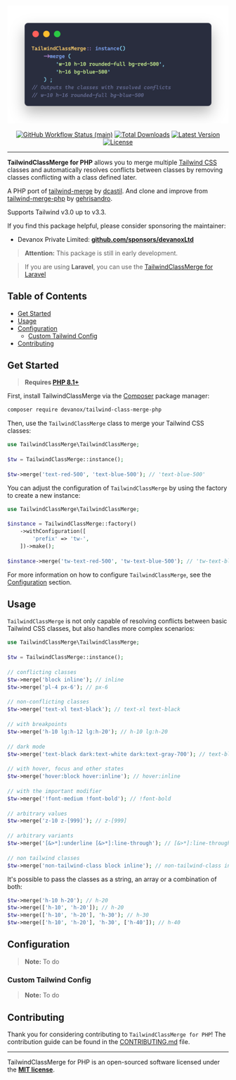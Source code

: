 <p align="center">
    <img src="./art/example.png" width="600" alt="TailwindClassMerge for PHP">
    <p align="center">
        <a href="https://github.com/devanoxLtd/tailwind-class-merge-php/actions"><img alt="GitHub Workflow Status (main)" src="https://img.shields.io/github/actions/workflow/status/devanoxLtd/tailwind-class-merge-php/tests.yml?branch=main&label=tests&style=round-square"></a>
        <a href="https://packagist.org/packages/devanox/tailwind-class-merge-php"><img alt="Total Downloads" src="https://img.shields.io/packagist/dt/devanox/tailwind-class-merge-php"></a>
        <a href="https://packagist.org/packages/devanox/tailwind-class-merge-php"><img alt="Latest Version" src="https://img.shields.io/packagist/v/devanox/tailwind-class-merge-php"></a>
        <a href="https://packagist.org/packages/devanox/tailwind-class-merge-php"><img alt="License" src="https://img.shields.io/github/license/devanoxLtd/tailwind-class-merge-php"></a>
    </p>
</p>

------

**TailwindClassMerge for PHP** allows you to merge multiple [Tailwind CSS](https://tailwindcss.com/) classes and automatically resolves conflicts between classes by removing classes conflicting with a class defined later.

A PHP port of [tailwind-merge](https://github.com/dcastil/tailwind-merge) by [dcastil](https://github.com/dcastil).
And clone and improve from [tailwind-merge-php](https://github.com/gehrisandro/tailwind-merge-php) by [gehrisandro](https:://github.com/gehrisandro).

Supports Tailwind v3.0 up to v3.3.

If you find this package helpful, please consider sponsoring the maintainer:
- Devanox Private Limited: **[github.com/sponsors/devanoxLtd](https://github.com/sponsors/devanoxLtd)**

> **Attention:** This package is still in early development.

> If you are using **Laravel**, you can use the [TailwindClassMerge for Laravel](https://github.com/devanoxLtd/tailwind-class-merge-laravel)

## Table of Contents
- [Get Started](#get-started)
- [Usage](#usage)
- [Configuration](#configuration)
  - [Custom Tailwind Config](#custom-tailwind-config)
- [Contributing](#contributing)

## Get Started

> **Requires [PHP 8.1+](https://php.net/releases/)**

First, install TailwindClassMerge via the [Composer](https://getcomposer.org/) package manager:

```bash
composer require devanox/tailwind-class-merge-php
```

Then, use the `TailwindClassMerge` class to merge your Tailwind CSS classes:

```php
use TailwindClassMerge\TailwindClassMerge;

$tw = TailwindClassMerge::instance();

$tw->merge('text-red-500', 'text-blue-500'); // 'text-blue-500'
```

You can adjust the configuration of `TailwindClassMerge` by using the factory to create a new instance:

```php
use TailwindClassMerge\TailwindClassMerge;

$instance = TailwindClassMerge::factory()
    ->withConfiguration([
        'prefix' => 'tw-',
    ])->make();

$instance->merge('tw-text-red-500', 'tw-text-blue-500'); // 'tw-text-blue-500'
```

For more information on how to configure `TailwindClassMerge`, see the [Configuration](#configuration) section.

## Usage

`TailwindClassMerge` is not only capable of resolving conflicts between basic Tailwind CSS classes, but also handles more complex scenarios:

```php
use TailwindClassMerge\TailwindClassMerge;

$tw = TailwindClassMerge::instance();

// conflicting classes
$tw->merge('block inline'); // inline
$tw->merge('pl-4 px-6'); // px-6

// non-conflicting classes
$tw->merge('text-xl text-black'); // text-xl text-black

// with breakpoints
$tw->merge('h-10 lg:h-12 lg:h-20'); // h-10 lg:h-20

// dark mode
$tw->merge('text-black dark:text-white dark:text-gray-700'); // text-black dark:text-gray-700

// with hover, focus and other states
$tw->merge('hover:block hover:inline'); // hover:inline

// with the important modifier
$tw->merge('!font-medium !font-bold'); // !font-bold

// arbitrary values
$tw->merge('z-10 z-[999]'); // z-[999]

// arbitrary variants
$tw->merge('[&>*]:underline [&>*]:line-through'); // [&>*]:line-through

// non tailwind classes
$tw->merge('non-tailwind-class block inline'); // non-tailwind-class inline
```

It's possible to pass the classes as a string, an array or a combination of both:

```php
$tw->merge('h-10 h-20'); // h-20
$tw->merge(['h-10', 'h-20']); // h-20
$tw->merge(['h-10', 'h-20'], 'h-30'); // h-30
$tw->merge(['h-10', 'h-20'], 'h-30', ['h-40']); // h-40
```

## Configuration

> **Note:** To do

### Custom Tailwind Config

> **Note:** To do

## Contributing

Thank you for considering contributing to `TailwindClassMerge for PHP`! The contribution guide can be found in the [CONTRIBUTING.md](CONTRIBUTING.md) file.

---

TailwindClassMerge for PHP is an open-sourced software licensed under the **[MIT license](https://opensource.org/licenses/MIT)**.
